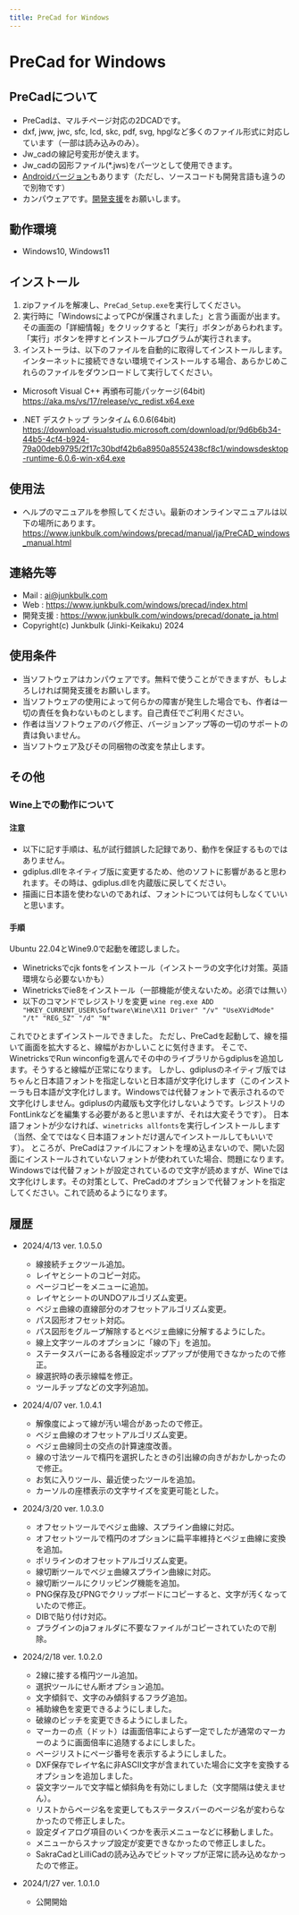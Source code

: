 ```yaml
---
title: PreCad for Windows
---
```


# PreCad for Windows

## PreCadについて
- PreCadは、マルチページ対応の2DCADです。
- dxf, jww, jwc, sfc, lcd, skc, pdf, svg, hpglなど多くのファイル形式に対応しています（一部は読み込みのみ）。
- Jw_cadの線記号変形が使えます。
- Jw_cadの図形ファイル(*.jws)をパーツとして使用できます。
- [Androidバージョン](https://play.google.com/store/apps/details?id=com.junkbulk.precad)もあります（ただし、ソースコードも開発言語も違うので別物です）
- カンパウェアです。[開発支援](https://www.junkbulk.com/windows/precad/donate_ja.html)をお願いします。

## 動作環境
- Windows10, Windows11

## インストール
1. zipファイルを解凍し、`PreCad_Setup.exe`を実行してください。
2. 実行時に「WindowsによってPCが保護されました」と言う画面が出ます。その画面の「詳細情報」をクリックすると「実行」ボタンがあらわれます。「実行」ボタンを押すとインストールプログラムが実行されます。
3. インストーラは、以下のファイルを自動的に取得してインストールします。インターネットに接続できない環境でインストールする場合、あらかじめこれらのファイルをダウンロードして実行してください。
- Microsoft Visual C++ 再頒布可能パッケージ(64bit)
https://aka.ms/vs/17/release/vc_redist.x64.exe

- .NET デスクトップ ランタイム 6.0.6(64bit)
https://download.visualstudio.microsoft.com/download/pr/9d6b6b34-44b5-4cf4-b924-79a00deb9795/2f17c30bdf42b6a8950a8552438cf8c1/windowsdesktop-runtime-6.0.6-win-x64.exe


## 使用法
- ヘルプのマニュアルを参照してください。最新のオンラインマニュアルは以下の場所にあります。
https://www.junkbulk.com/windows/precad/manual/ja/PreCAD_windows_manual.html

## 連絡先等
- Mail : <a href="mailto:ai@junkbulk.com?subject=PreCadについて">ai@junkbulk.com</a>
- Web : https://www.junkbulk.com/windows/precad/index.html
- 開発支援 : https://www.junkbulk.com/windows/precad/donate_ja.html
- Copyright(c) Junkbulk (Jinki-Keikaku) 2024


## 使用条件
- 当ソフトウェアはカンパウェアです。無料で使うことができますが、もしよろしければ開発支援をお願いします。
- 当ソフトウェアの使用によって何らかの障害が発生した場合でも、作者は一切の責任を負わないものとします。自己責任でご利用ください。
- 作者は当ソフトウェアのバグ修正、バージョンアップ等の一切のサポートの責は負いません。
- 当ソフトウェア及びその同梱物の改変を禁止します。

## その他

### Wine上での動作について
#### 注意
- 以下に記す手順は、私が試行錯誤した記録であり、動作を保証するものではありません。
- gdiplus.dllをネイティブ版に変更するため、他のソフトに影響があると思われます。その時は、gdiplus.dllを内蔵版に戻してください。
- 描画に日本語を使わないのであれば、フォントについては何もしなくていいと思います。

#### 手順
Ubuntu 22.04とWine9.0で起動を確認しました。
- Winetricksでcjk fontsをインストール（インストーラの文字化け対策。英語環境なら必要ないかも）
- Winetricksでie8をインストール（一部機能が使えないため。必須では無い）
- 以下のコマンドでレジストリを変更
```wine reg.exe ADD "HKEY_CURRENT_USER\Software\Wine\X11 Driver" "/v" "UseXVidMode" "/t" "REG_SZ" "/d" "N"```

これでひとまずインストールできました。
ただし、PreCadを起動して、線を描いて画面を拡大すると、線幅がおかしいことに気付きます。
そこで、WinetricksでRun winconfigを選んでその中のライブラリからgdiplusを追加します。そうすると線幅が正常になります。
しかし、gdiplusのネイティブ版ではちゃんと日本語フォントを指定しないと日本語が文字化けします（このインストーラも日本語が文字化けします。Windowsでは代替フォントで表示されるので文字化けしません。gdiplusの内蔵版も文字化けしないようです。レジストリのFontLinkなどを編集する必要があると思いますが、それは大変そうです）。
日本語フォントが少なければ、`winetricks allfonts`を実行しインストールします（当然、全てではなく日本語フォントだけ選んでインストールしてもいいです）。
ところが、PreCadはファイルにフォントを埋め込まないので、開いた図面にインストールされていないフォントが使われていた場合、問題になります。Windowsでは代替フォントが設定されているので文字が読めますが、Wineでは文字化けします。その対策として、PreCadのオプションで代替フォントを指定してください。これで読めるようになります。

## 履歴
- 2024/4/13 ver. 1.0.5.0
    - 線接続チェクツール追加。
    - レイヤとシートのコピー対応。
    - ページコピーをメニューに追加。
    - レイヤとシートのUNDOアルゴリズム変更。
    - ベジェ曲線の直線部分のオフセットアルゴリズム変更。
    - パス図形オフセット対応。
    - パス図形をグループ解除するとベジェ曲線に分解するようにした。
    - 線上文字ツールのオプションに「線の下」を追加。
    - ステータスバーにある各種設定ポップアップが使用できなかったので修正。
    - 線選択時の表示線幅を修正。
    - ツールチップなどの文字列追加。

- 2024/4/07 ver. 1.0.4.1
    - 解像度によって線が汚い場合があったので修正。
    - ベジェ曲線のオフセットアルゴリズム変更。
    - ベジェ曲線同士の交点の計算速度改善。
    - 線の寸法ツールで楕円を選択したときの引出線の向きがおかしかったので修正。
    - お気に入りツール、最近使ったツールを追加。
    - カーソルの座標表示の文字サイズを変更可能とした。
 

- 2024/3/20 ver. 1.0.3.0
    - オフセットツールでベジェ曲線、スプライン曲線に対応。 
    - オフセットツールで楕円のオプションに扁平率維持とベジェ曲線に変換を追加。
    - ポリラインのオフセットアルゴリズム変更。
    - 線切断ツールでベジェ曲線スプライン曲線に対応。
    - 線切断ツールにクリッピング機能を追加。
    - PNG保存及びPNGでクリップボードにコピーすると、文字が汚くなっていたので修正。
    - DIBで貼り付け対応。
    - プラグインのjaフォルダに不要なファイルがコピーされていたので削除。

- 2024/2/18 ver. 1.0.2.0
    - 2線に接する楕円ツール追加。
    - 選択ツールにせん断オプション追加。
    - 文字傾斜で、文字のみ傾斜するフラグ追加。
    - 補助線色を変更できるようにしました。
    - 破線のピッチを変更できるようにしました。
    - マーカーの点（ドット）は画面倍率によらず一定でしたが通常のマーカーのように画面倍率に追随するよにしました。
    - ページリストにページ番号を表示するようにしました。
    - DXF保存でレイヤ名に非ASCII文字が含まれていた場合に文字を変換するオプションを追加しました。
    - 袋文字ツールで文字幅と傾斜角を有効にしました（文字間隔は使えません）。
    - リストからページ名を変更してもステータスバーのページ名が変わらなかったので修正しました。
    - 設定ダイアログ項目のいくつかを表示メニューなどに移動しました。
    - メニューからスナップ設定が変更できなかったので修正しました。
    - SakraCadとLilliCadの読み込みでビットマップが正常に読み込めなかったので修正。
     
- 2024/1/27 ver. 1.0.1.0
  - 公開開始
